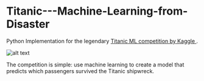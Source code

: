 # Titanic---Machine-Learning-from-Disaster
Python Implementation for the legendary [Titanic ML competition by Kaggle ](https://www.kaggle.com/competitions/titanic). 

![alt text][logo]

[logo]: https://cdn.activestate.com/wp-content/uploads/2021/05/kaggle-titanic-challenge.jpg

The competition is simple: use machine learning to create a model that predicts which passengers survived the Titanic shipwreck.
